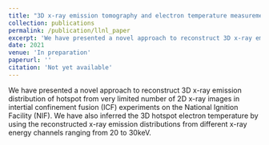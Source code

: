 ```yaml
---
title: "3D x-ray emission tomography and electron temperature measurement of inertial confinement fusion hotspots"
collection: publications
permalink: /publication/llnl_paper
excerpt: 'We have presented a novel approach to reconstruct 3D x-ray emission distribution of hotspot from very limited number of 2D x-ray images in intertial confinement fusion (ICF) experiments on the National Ignition Facility (NIF). We have also inferred the 3D hotspot electron temperature by using the reconstructed x-ray emission distributions from different x-ray energy channels ranging from 20 to 30keV.'
date: 2021
venue: 'In preparation'
paperurl: ''
citation: 'Not yet available'
---
```

We have presented a novel approach to reconstruct 3D x-ray emission distribution of hotspot from very limited number of 2D x-ray images in intertial confinement fusion (ICF) experiments on the National Ignition Facility (NIF). We have also inferred the 3D hotspot electron temperature by using the reconstructed x-ray emission distributions from different x-ray energy channels ranging from 20 to 30keV.
